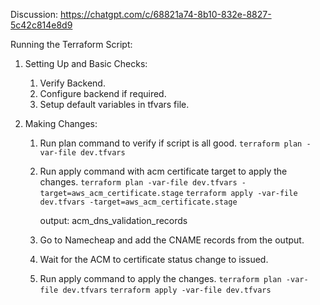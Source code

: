 Discussion: https://chatgpt.com/c/68821a74-8b10-832e-8827-5c42c814e8d9



Running the Terraform Script:

1. Setting Up and Basic Checks:
    1. Verify Backend.
    2. Configure backend if required.
    3. Setup default variables in tfvars file.

2. Making Changes:
    1. Run plan command to verify if script is all good.
        `terraform plan -var-file dev.tfvars`
    
    2. Run apply command with acm certificate target to apply the changes.
        `terraform plan -var-file dev.tfvars -target=aws_acm_certificate.stage`
        `terraform apply -var-file dev.tfvars -target=aws_acm_certificate.stage`

        output: acm_dns_validation_records
    
    3. Go to Namecheap and add the CNAME records from the output.
    4. Wait for the ACM to certificate status change to issued.
    5. Run apply command to apply the changes.
        `terraform plan -var-file dev.tfvars`
        `terraform apply -var-file dev.tfvars`
    
    


